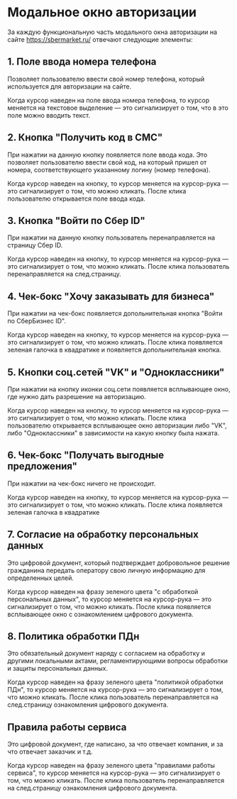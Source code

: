 # Модальное окно авторизации
За каждую функциональную часть модального окна авторизации на сайте https://sbermarket.ru/ отвечают следующие элементы:

## 1. Поле ввода номера телефона 
 Позволяет пользователю ввести свой номер телефона, который используется для авторизации на сайте. 

 Когда курсор наведен на поле ввода номера телефона, то курсор меняется на текстовое выделение — это сигнализирует о том, что в это поле можно вводить текст.

## 2. Кнопка "Получить код в СМС" 
 При нажатии на данную кнопку появляется поле ввода кода. Это позволяет пользователю ввести свой код, на который пришел от номера, соответствующего указанному логину (номер телефона).

 Когда курсор наведен на кнопку, то курсор меняется на курсор-рука — это сигнализирует о том, что можно кликать. После клика пользователю открывается поле ввода кода. 

## 3. Кнопка "Войти по Сбер ID"
 При нажатии на данную кнопку пользователь перенаправляется на страницу Сбер ID. 

 Когда курсор наведен на кнопку, то курсор меняется на курсор-рука — это сигнализирует о том, что можно кликать. После клика пользователь перенаправляется на след.страницу.

## 4. Чек-бокс "Хочу заказывать для бизнеса"
 При нажатии на чек-бокс появляется допольнительная кнопка "Войти по СберБизнес ID".

 Когда курсор наведен на кнопку, то курсор меняется на курсор-рука — это сигнализирует о том, что можно кликать. После клика появляется зеленая галочка в квадратике и появляется допольнительная кнопка. 

 ## 5. Кнопки соц.сетей "VK" и "Одноклассники"
 При нажатии на кнопку иконки соц.сети появляется всплывающее окно, где нужно дать разрешение на авторизацию. 

 Когда курсор наведен на кнопку, то курсор меняется на курсор-рука — это сигнализирует о том, что можно кликать. После клика пользователю открывается всплывающее окно авторизации либо "VK", либо "Одноклассники" в зависимости на какую кнопку была нажата. 

 ## 6. Чек-бокс "Получать выгодные предложения"
 При нажатии на чек-бокс ничего не происходит.

Когда курсор наведен на кнопку, то курсор меняется на курсор-рука — это сигнализирует о том, что можно кликать. После клика появляется зеленая галочка в квадратике

## 7. Согласие на обработку персональных данных
Это цифровой документ, который подтверждает добровольное решение гражданина передать оператору свою личную информацию для определенных целей. 

Когда курсор наведен на фразу зеленого цвета "с обработкой персональных данных", то курсор меняется на курсор-рука — это сигнализирует о том, что можно кликать. После клика появляется всплывающее окно с ознакомлением цифрового документа. 

## 8. Политика обработки ПДн
Это обязательный документ наряду с согласием на обработку и другими локальными актами, регламентирующими вопросы обработки и защиты персональных данных. 

Когда курсор наведен на фразу зеленого цвета "политикой обработки ПДн", то курсор меняется на курсор-рука — это сигнализирует о том, что можно кликать. После клика пользователь перенаправляется на след.страницу ознакомления цифрового документа. 

## Правила работы сервиса
Это цифровой документ, где написано, за что отвечает компания, и за что отвечает заказчик и т.д.

Когда курсор наведен на фразу зеленого цвета "правилами работы сервиса", то курсор меняется на курсор-рука — это сигнализирует о том, что можно кликать. После клика пользователь перенаправляется на след.страницу ознакомления цифрового документа.

